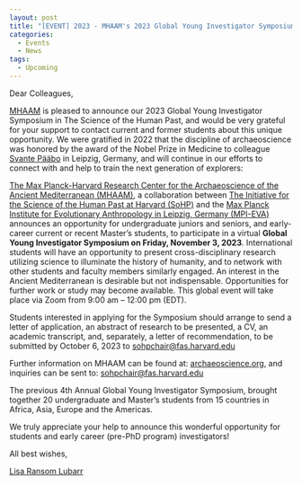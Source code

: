 ```yaml
---
layout: post
title: "[EVENT] 2023 - MHAAM's 2023 Global Young Investigator Symposium in the Science of the Human Past"
categories:
  - Events
  - News
tags:
  - Upcoming
---
```


Dear Colleagues,

[MHAAM](https://archaeoscience.org) is pleased to announce our 2023 Global Young Investigator Symposium in The Science of the Human Past, and would be very grateful for your support to contact current and former students about this unique opportunity.  We were gratified in 2022 that the discipline of archaeoscience was honored by the award of the Nobel Prize in Medicine to colleague [Svante Pääbo](https://www.youtube.com/watch?v=ps79u_jEA3g) in Leipzig, Germany, and will continue in our efforts to connect with and help to train the next generation of explorers:

 

[The Max Planck-Harvard Research Center for the Archaeoscience of the Ancient Mediterranean (MHAAM)](https://www.archaeoscience.org/), a collaboration between [The Initiative for the Science of the Human Past at Harvard (SoHP)](https://sohp.fas.harvard.edu/) and the [Max Planck Institute for Evolutionary Anthropology in Leipzig, Germany (MPI-EVA)](https://www.eva.mpg.de/index/) announces an opportunity for undergraduate juniors and seniors, and early-career current or recent Master’s students, to participate in a virtual **Global Young Investigator Symposium on Friday, November 3, 2023**.  International students will have an opportunity to present cross-disciplinary research utilizing science to illuminate the history of humanity, and to network with other students and faculty members similarly engaged. An interest in the Ancient Mediterranean is desirable but not indispensable. Opportunities for further work or study may become available. This global event will take place via Zoom from 9:00 am – 12:00 pm (EDT).

Students interested in applying for the Symposium should arrange to send a letter of application, an abstract of research to be presented, a CV, an academic transcript, and, separately, a letter of recommendation, to be submitted by October 6, 2023 to [sohpchair@fas.harvard.edu](mailto:sohpchair@fas.harvard.edu)

Further information on MHAAM can be found at: [archaeoscience.org](https://archaeoscience.org), and inquiries can be sent to: [sohpchair@fas.harvard.edu](mailto:sohpchair@fas.harvard.edu)

The previous 4th Annual Global Young Investigator Symposium, brought together 20 undergraduate and Master’s students from 15 countries in Africa, Asia, Europe and the Americas.

We truly appreciate your help to announce this wonderful opportunity for students and early career (pre-PhD program) investigators!

All best wishes,

[Lisa Ransom Lubarr](mailto:llubarr@FAS.HARVARD.EDU)